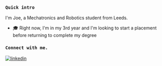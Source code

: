 ### `Quick intro`
I'm Joe, a Mechatronics and Robotics student from Leeds.

- 🎓 Right now, I'm in my 3rd year and I'm looking to start a placement before returning to complete my degree

### `Connect with me.`

<a href="https://linkedin.com/in/joecalvert" target="_blank">
<img src=https://img.shields.io/badge/linkedin-%231E77B5.svg?&style=for-the-badge&logo=linkedin&logoColor=white alt=linkedin style="margin-bottom: 5px;" />
</a>  

